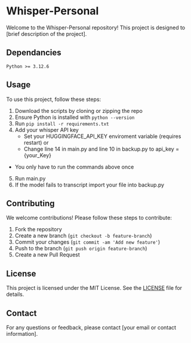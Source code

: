 # Whisper-Personal

Welcome to the Whisper-Personal repository! This project is designed to [brief description of the project].

## Dependancies
    
    Python >= 3.12.6

## Usage

To use this project, follow these steps:

1. Download the scripts by cloning or zipping the repo
2. Ensure Python is installed with ```python --version ```
3. Run ```pip install -r requirements.txt```
4. Add your whisper API key
    - Set your HUGGINGFACE_API_KEY enviroment variable (requires restart) or
    - Change line 14 in main.py and line 10 in backup.py to api_key = {your_Key}
- You only have to run the commands above once
5. Run main.py 
6. If the model fails to transcript import your file into backup.py 

## Contributing

We welcome contributions! Please follow these steps to contribute:

1. Fork the repository
2. Create a new branch (`git checkout -b feature-branch`)
3. Commit your changes (`git commit -am 'Add new feature'`)
4. Push to the branch (`git push origin feature-branch`)
5. Create a new Pull Request

## License

This project is licensed under the MIT License. See the [LICENSE](LICENSE) file for details.

## Contact

For any questions or feedback, please contact [your email or contact information].
